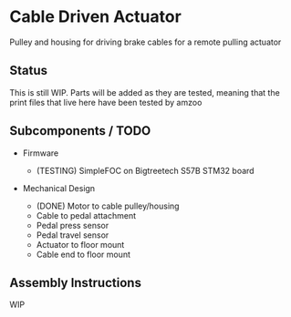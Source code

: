 # Cable Driven Actuator
Pulley and housing for driving brake cables for a remote pulling actuator

## Status
This is still WIP. Parts will be added as they are tested, meaning that the print 
files that live here have been tested by amzoo

## Subcomponents / TODO

- Firmware

    - (TESTING) SimpleFOC on Bigtreetech S57B STM32 board

- Mechanical Design
    - (DONE) Motor to cable pulley/housing
    - Cable to pedal attachment
    - Pedal press sensor
    - Pedal travel sensor
    - Actuator to floor mount
    - Cable end to floor mount


## Assembly Instructions

WIP
